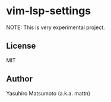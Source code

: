 # vim-lsp-settings

NOTE: This is very experimental project.

## License

MIT

## Author

Yasuhiro Matsumoto (a.k.a. mattn)
